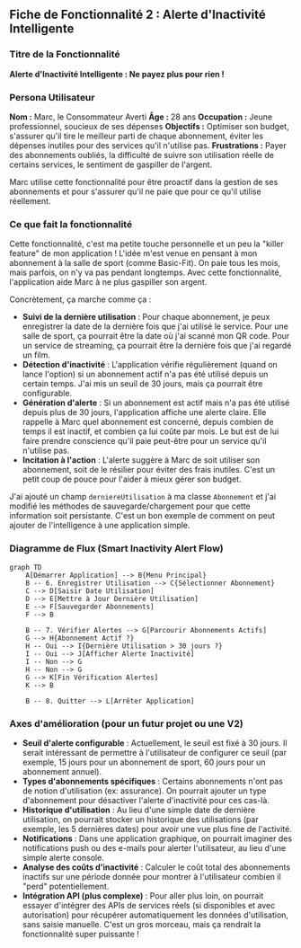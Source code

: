 ## Fiche de Fonctionnalité 2 : Alerte d'Inactivité Intelligente

### Titre de la Fonctionnalité
**Alerte d'Inactivité Intelligente : Ne payez plus pour rien !**

### Persona Utilisateur

**Nom :** Marc, le Consommateur Averti
**Âge :** 28 ans
**Occupation :** Jeune professionnel, soucieux de ses dépenses
**Objectifs :** Optimiser son budget, s'assurer qu'il tire le meilleur parti de chaque abonnement, éviter les dépenses inutiles pour des services qu'il n'utilise pas.
**Frustrations :** Payer des abonnements oubliés, la difficulté de suivre son utilisation réelle de certains services, le sentiment de gaspiller de l'argent.

Marc utilise cette fonctionnalité pour être proactif dans la gestion de ses abonnements et pour s'assurer qu'il ne paie que pour ce qu'il utilise réellement.

### Ce que fait la fonctionnalité
Cette fonctionnalité, c'est ma petite touche personnelle et un peu la "killer feature" de mon application ! L'idée m'est venue en pensant à mon abonnement à la salle de sport (comme Basic-Fit). On paie tous les mois, mais parfois, on n'y va pas pendant longtemps. Avec cette fonctionnalité, l'application aide Marc à ne plus gaspiller son argent.

Concrètement, ça marche comme ça :

*   **Suivi de la dernière utilisation** : Pour chaque abonnement, je peux enregistrer la date de la dernière fois que j'ai utilisé le service. Pour une salle de sport, ça pourrait être la date où j'ai scanné mon QR code. Pour un service de streaming, ça pourrait être la dernière fois que j'ai regardé un film.
*   **Détection d'inactivité** : L'application vérifie régulièrement (quand on lance l'option) si un abonnement actif n'a pas été utilisé depuis un certain temps. J'ai mis un seuil de 30 jours, mais ça pourrait être configurable.
*   **Génération d'alerte** : Si un abonnement est actif mais n'a pas été utilisé depuis plus de 30 jours, l'application affiche une alerte claire. Elle rappelle à Marc quel abonnement est concerné, depuis combien de temps il est inactif, et combien ça lui coûte par mois. Le but est de lui faire prendre conscience qu'il paie peut-être pour un service qu'il n'utilise pas.
*   **Incitation à l'action** : L'alerte suggère à Marc de soit utiliser son abonnement, soit de le résilier pour éviter des frais inutiles. C'est un petit coup de pouce pour l'aider à mieux gérer son budget.

J'ai ajouté un champ `derniereUtilisation` à ma classe `Abonnement` et j'ai modifié les méthodes de sauvegarde/chargement pour que cette information soit persistante. C'est un bon exemple de comment on peut ajouter de l'intelligence à une application simple.

### Diagramme de Flux (Smart Inactivity Alert Flow)

```mermaid
graph TD
    A[Démarrer Application] --> B{Menu Principal}
    B -- 6. Enregistrer Utilisation --> C{Sélectionner Abonnement}
    C --> D[Saisir Date Utilisation]
    D --> E[Mettre à Jour Dernière Utilisation]
    E --> F[Sauvegarder Abonnements]
    F --> B

    B -- 7. Vérifier Alertes --> G[Parcourir Abonnements Actifs]
    G --> H{Abonnement Actif ?}
    H -- Oui --> I{Dernière Utilisation > 30 jours ?}
    I -- Oui --> J[Afficher Alerte Inactivité]
    I -- Non --> G
    H -- Non --> G
    G --> K[Fin Vérification Alertes]
    K --> B

    B -- 8. Quitter --> L[Arrêter Application]
```

### Axes d'amélioration (pour un futur projet ou une V2)

*   **Seuil d'alerte configurable** : Actuellement, le seuil est fixé à 30 jours. Il serait intéressant de permettre à l'utilisateur de configurer ce seuil (par exemple, 15 jours pour un abonnement de sport, 60 jours pour un abonnement annuel).
*   **Types d'abonnements spécifiques** : Certains abonnements n'ont pas de notion d'utilisation (ex: assurance). On pourrait ajouter un type d'abonnement pour désactiver l'alerte d'inactivité pour ces cas-là.
*   **Historique d'utilisation** : Au lieu d'une simple date de dernière utilisation, on pourrait stocker un historique des utilisations (par exemple, les 5 dernières dates) pour avoir une vue plus fine de l'activité.
*   **Notifications** : Dans une application graphique, on pourrait imaginer des notifications push ou des e-mails pour alerter l'utilisateur, au lieu d'une simple alerte console.
*   **Analyse des coûts d'inactivité** : Calculer le coût total des abonnements inactifs sur une période donnée pour montrer à l'utilisateur combien il "perd" potentiellement.
*   **Intégration API (plus complexe)** : Pour aller plus loin, on pourrait essayer d'intégrer des APIs de services réels (si disponibles et avec autorisation) pour récupérer automatiquement les données d'utilisation, sans saisie manuelle. C'est un gros morceau, mais ça rendrait la fonctionnalité super puissante !
